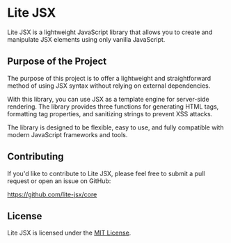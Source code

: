 # Lite JSX

Lite JSX is a lightweight JavaScript library that allows you to create and manipulate JSX elements using only vanilla JavaScript.

## Purpose of the Project

The purpose of this project is to offer a lightweight and straightforward method of using JSX syntax without relying on external dependencies.

With this library, you can use JSX as a template engine for server-side rendering. The library provides three functions for generating HTML tags, formatting tag properties, and sanitizing strings to prevent XSS attacks.

The library is designed to be flexible, easy to use, and fully compatible with modern JavaScript frameworks and tools.

## Contributing

If you'd like to contribute to Lite JSX, please feel free to submit a pull request or open an issue on GitHub:

https://github.com/lite-jsx/core

## License

Lite JSX is licensed under the [MIT License](https://github.com/lite-jsx/core/blob/master/LICENSE).

[npm-url]: https://npmjs.org/package/@lite-jsx/core
[npm-image]: https://img.shields.io/npm/v/@lite-jsx/core.svg?style=for-the-badge
[downloads-image]: https://img.shields.io/npm/dm/@lite-jsx/core.svg?style=for-the-badge
[build-image]: https://img.shields.io/github/actions/workflow/status/lite-jsx/core/publish.yml?style=for-the-badge
[build-url]: https://github.com/lite-jsx/core/actions/workflows/publish.yml
[license-image]: https://img.shields.io/github/license/lite-jsx/core?style=for-the-badge
[license-url]: https://github.com/lite-jsx/core/blob/master/LICENSE
